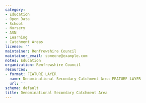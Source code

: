 ```yaml
---
category:
- Education
- Open Data
- School
- Nursery
- ASN
- Learning
- Catchment Areas
license: ''
maintainer: Renfrewshire Council
maintainer_email: someone@example.com
notes: Education
organization: Renfrewshire Council
resources:
- format: FEATURE LAYER
  name: Denominational Secondary Catchment Area FEATURE LAYER
  url: ''
schema: default
title: Denominational Secondary Catchment Area
---
```

